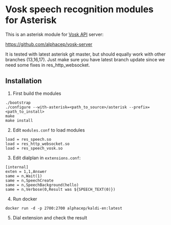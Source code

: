# Vosk speech recognition modules for Asterisk

This is an asterisk module for [Vosk API](https://github.com/alphacep/vosk-api) server:

https://github.com/alphacep/vosk-server

It is tested with latest asterisk git master, but should equally work
with other branches (13,16,17).  Just make sure you have latest branch
update since we need some fixes in res_http_websocket.

## Installation

1) First build the modules

```
./bootstrap
./configure --with-asterisk=<path_to_source>/asterisk --prefix=<path_to_install>
make
make install
```

2) Edit `modules.conf` to load modules

```
load = res_speech.so
load = res_http_websocket.so
load = res_speech_vosk.so
```

3) Edit dialplan in `extensions.conf`:

```
[internal]
exten = 1,1,Answer
same = n,Wait(1)
same = n,SpeechCreate
same = n,SpeechBackground(hello)
same = n,Verbose(0,Result was ${SPEECH_TEXT(0)})
```

4) Run docker

```
docker run -d -p 2700:2700 alphacep/kaldi-en:latest
```

5) Dial extension and check the result
